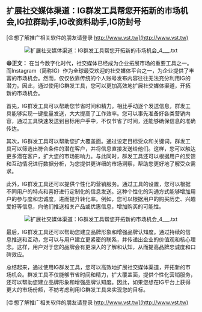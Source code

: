 ## **扩展社交媒体渠道：IG群发工具帮您开拓新的市场机会,IG拉群助手,IG改资料助手,IG防封号**

[😍想了解推广相关软件的朋友请登录 http://www.vst.tw](http://www.vst.tw)

 <center><img src="https://vst.tw/MP4/tuiguang/png/1.png" alt="扩展社交媒体渠道：IG群发工具帮您开拓新的市场机会_4___.txt"></center>

**😄正文：**
在当今数字化时代，社交媒体已经成为企业拓展市场的重要工具之一。而Instagram（简称IG）作为全球最受欢迎的社交媒体平台之一，为企业提供了丰富的市场机会。然而，仅仅依靠传统的个人账号发布内容往往无法充分利用IG的潜力。因此，通过使用IG群发工具，您可以更加高效地扩展社交媒体渠道，开拓新的市场机会。

首先，IG群发工具可以帮助您节省时间和精力。相比手动逐个发送信息，群发工具能够实现一键批量发送，大大提高了工作效率。您可以事先准备好各类营销内容，通过工具快速发送到目标用户手中，不仅节省了时间，还能够确保信息的准确传达。

其次，IG群发工具可以帮助您扩大覆盖面。通过设定目标受众和关键词，群发工具可以筛选出符合条件的潜在客户，并将信息直接发送给他们。这样，您可以触达更多潜在客户，扩大您的市场影响力。与此同时，群发工具还可以根据用户的反馈和互动情况进行数据分析，为您提供更详细的市场洞察，帮助您更好地了解受众需求。

此外，IG群发工具还可以提供个性化的营销服务。通过工具的设置，您可以根据不同用户的特点和喜好进行定制化的信息发送。这种个性化的沟通方式能够增加用户的参与度和忠诚度，进而提升转化率。例如，您可以根据用户的购买历史、兴趣爱好等信息，向他们推送相关产品或优惠信息，增加购买的可能性。

 <center><img src="https://vst.tw/MP4/tuiguang/png/6.png" alt="扩展社交媒体渠道：IG群发工具帮您开拓新的市场机会_4___.txt"></center>

最后，IG群发工具还可以帮助您建立品牌形象和增强品牌认知度。通过持续的信息推送和互动，您可以与用户建立更紧密的联系，并传递出企业的价值观和核心理念。这样，用户对于您的品牌会有更深入的了解和认知，从而提高品牌忠诚度和口碑效应。

总结起来，通过使用IG群发工具，您可以高效地扩展社交媒体渠道，开拓新的市场机会。群发工具不仅能够节省时间和精力，扩大覆盖面，提供个性化营销服务，还可以帮助您建立品牌形象和增强品牌认知度。因此，如果您想在IG平台上获得更大的市场份额，不妨考虑利用IG群发工具来实现您的目标。

[😍想了解推广相关软件的朋友请登录 http://www.vst.tw](http://www.vst.tw)




